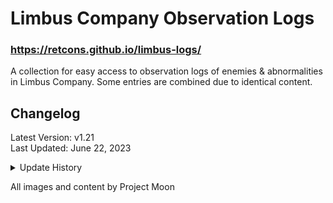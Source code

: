 # Limbus Company Observation Logs
### https://retcons.github.io/limbus-logs/
A collection for easy access to observation logs of enemies & abnormalities in Limbus Company. Some entries are combined due to identical content.

## Changelog

Latest Version: v1.21<br>
Last Updated: June 22, 2023

<details>
<summary>Update History</summary>


- v.1.21
  - Moved data to a database (thank you april!!!!!!!)
  - Color-coded comments for new logs
- v.1.2
  - Added Log Writer Filter
  - Added Placeholder text
- v.1.1
  - Logs now display who wrote the observation log
    - Additional comments from other sinners are color-coded.
    - Referenced [namu.wiki](https://namu.wiki/w/Limbus%20Company) when discerning who's writing.
  - Added Spiced-Up Papa Bongy (I FORGOT. I'M SORRY PAPA BONGY.)
- v.1.0
  - Page created (Heart Emoji.)

</details>

All images and content by Project Moon
